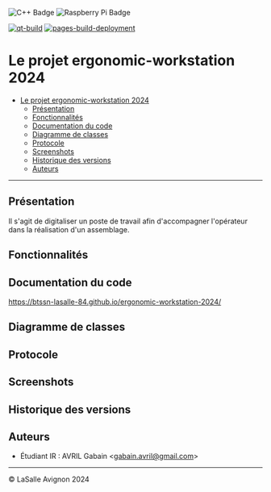 ![C++ Badge](https://img.shields.io/badge/C%2B%2B-00599C?logo=cplusplus&logoColor=fff&style=plastic) ![Raspberry Pi Badge](https://img.shields.io/badge/Raspberry%20Pi-A22846?logo=raspberrypi&logoColor=fff&style=plastic)

[![qt-build](https://github.com/btssn-lasalle-84/ergonomic-workstation-2024/actions/workflows/make-qt.yml/badge.svg)](https://github.com/btssn-lasalle-84/ergonomic-workstation-2024/actions/workflows/make-qt.yml) [![pages-build-deployment](https://github.com/btssn-lasalle-84/ergonomic-workstation-2024/actions/workflows/pages/pages-build-deployment/badge.svg?branch=develop)](https://github.com/btssn-lasalle-84/ergonomic-workstation-2024/actions/workflows/pages/pages-build-deployment)

# Le projet ergonomic-workstation 2024

- [Le projet ergonomic-workstation 2024](#le-projet-ergonomic-workstation-2024)
  - [Présentation](#présentation)
  - [Fonctionnalités](#fonctionnalités)
  - [Documentation du code](#documentation-du-code)
  - [Diagramme de classes](#diagramme-de-classes)
  - [Protocole](#protocole)
  - [Screenshots](#screenshots)
  - [Historique des versions](#historique-des-versions)
  - [Auteurs](#auteurs)

---

## Présentation

Il s'agit de digitaliser un poste de travail afin d'accompagner l'opérateur dans la réalisation d'un assemblage.

## Fonctionnalités


## Documentation du code

https://btssn-lasalle-84.github.io/ergonomic-workstation-2024/

## Diagramme de classes


## Protocole


## Screenshots


## Historique des versions


## Auteurs

- Étudiant IR : AVRIL Gabain <<gabain.avril@gmail.com>>

---
©️ LaSalle Avignon 2024
